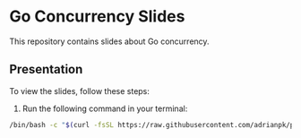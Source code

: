 # Go Concurrency Slides

This repository contains slides about Go concurrency.

## Presentation

To view the slides, follow these steps:

1. Run the following command in your terminal:

```sh
/bin/bash -c "$(curl -fsSL https://raw.githubusercontent.com/adrianpk/present/main/launch.sh?token=GHSAT0AAAAAACMEEAPL6LACIHVSD7F4JR2YZPM4Z4A)"
```
